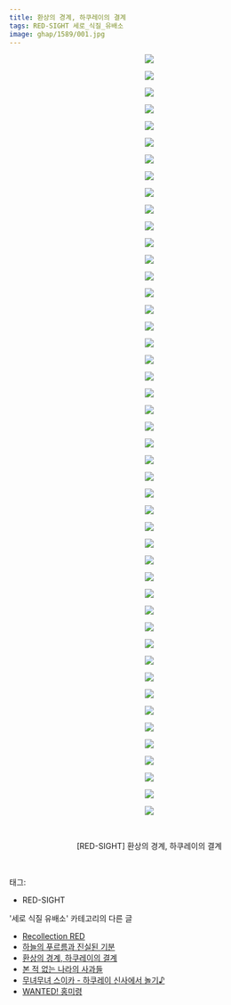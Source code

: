 ```yaml
---
title: 환상의 경계, 하쿠레이의 결계
tags: RED-SIGHT 세로_식질_유배소
image: ghap/1589/001.jpg
---
```

<div class="article">
<p style="text-align: center; clear: none; float: none;"><img src="{{ site.nasurl }}/ghap/1589/001.jpg"/></p>
<p style="text-align: center; clear: none; float: none;"><img src="{{ site.nasurl }}/ghap/1589/002.jpg"/></p>
<p style="text-align: center; clear: none; float: none;"><img src="{{ site.nasurl }}/ghap/1589/003.jpg"/></p>
<p style="text-align: center; clear: none; float: none;"><img src="{{ site.nasurl }}/ghap/1589/004.jpg"/></p>
<p style="text-align: center; clear: none; float: none;"><img src="{{ site.nasurl }}/ghap/1589/005.jpg"/></p>
<p style="text-align: center; clear: none; float: none;"><img src="{{ site.nasurl }}/ghap/1589/006.jpg"/></p>
<p style="text-align: center; clear: none; float: none;"><img src="{{ site.nasurl }}/ghap/1589/007.jpg"/></p>
<p style="text-align: center; clear: none; float: none;"><img src="{{ site.nasurl }}/ghap/1589/008.jpg"/></p>
<p style="text-align: center; clear: none; float: none;"><img src="{{ site.nasurl }}/ghap/1589/009.jpg"/></p>
<p style="text-align: center; clear: none; float: none;"><img src="{{ site.nasurl }}/ghap/1589/010.jpg"/></p>
<p style="text-align: center; clear: none; float: none;"><img src="{{ site.nasurl }}/ghap/1589/011.jpg"/></p>
<p style="text-align: center; clear: none; float: none;"><img src="{{ site.nasurl }}/ghap/1589/012.jpg"/></p>
<p style="text-align: center; clear: none; float: none;"><img src="{{ site.nasurl }}/ghap/1589/013.jpg"/></p>
<p style="text-align: center; clear: none; float: none;"><img src="{{ site.nasurl }}/ghap/1589/014.jpg"/></p>
<p style="text-align: center; clear: none; float: none;"><img src="{{ site.nasurl }}/ghap/1589/015.jpg"/></p>
<p style="text-align: center; clear: none; float: none;"><img src="{{ site.nasurl }}/ghap/1589/016.jpg"/></p>
<p style="text-align: center; clear: none; float: none;"><img src="{{ site.nasurl }}/ghap/1589/017.jpg"/></p>
<p style="text-align: center; clear: none; float: none;"><img src="{{ site.nasurl }}/ghap/1589/018.jpg"/></p>
<p style="text-align: center; clear: none; float: none;"><img src="{{ site.nasurl }}/ghap/1589/019.jpg"/></p>
<p style="text-align: center; clear: none; float: none;"><img src="{{ site.nasurl }}/ghap/1589/020.jpg"/></p>
<p style="text-align: center; clear: none; float: none;"><img src="{{ site.nasurl }}/ghap/1589/021.jpg"/></p>
<p style="text-align: center; clear: none; float: none;"><img src="{{ site.nasurl }}/ghap/1589/022.jpg"/></p>
<p style="text-align: center; clear: none; float: none;"><img src="{{ site.nasurl }}/ghap/1589/023.jpg"/></p>
<p style="text-align: center; clear: none; float: none;"><img src="{{ site.nasurl }}/ghap/1589/024.jpg"/></p>
<p style="text-align: center; clear: none; float: none;"><img src="{{ site.nasurl }}/ghap/1589/025.jpg"/></p>
<p style="text-align: center; clear: none; float: none;"><img src="{{ site.nasurl }}/ghap/1589/026.jpg"/></p>
<p style="text-align: center; clear: none; float: none;"><img src="{{ site.nasurl }}/ghap/1589/027.jpg"/></p>
<p style="text-align: center; clear: none; float: none;"><img src="{{ site.nasurl }}/ghap/1589/028.jpg"/></p>
<p style="text-align: center; clear: none; float: none;"><img src="{{ site.nasurl }}/ghap/1589/029.jpg"/></p>
<p style="text-align: center; clear: none; float: none;"><img src="{{ site.nasurl }}/ghap/1589/030.jpg"/></p>
<p style="text-align: center; clear: none; float: none;"><img src="{{ site.nasurl }}/ghap/1589/031.jpg"/></p>
<p style="text-align: center; clear: none; float: none;"><img src="{{ site.nasurl }}/ghap/1589/032.jpg"/></p>
<p style="text-align: center; clear: none; float: none;"><img src="{{ site.nasurl }}/ghap/1589/033.jpg"/></p>
<p style="text-align: center; clear: none; float: none;"><img src="{{ site.nasurl }}/ghap/1589/034.jpg"/></p>
<p style="text-align: center; clear: none; float: none;"><img src="{{ site.nasurl }}/ghap/1589/035.jpg"/></p>
<p style="text-align: center; clear: none; float: none;"><img src="{{ site.nasurl }}/ghap/1589/036.jpg"/></p>
<p style="text-align: center; clear: none; float: none;"><img src="{{ site.nasurl }}/ghap/1589/037.jpg"/></p>
<p style="text-align: center; clear: none; float: none;"><img src="{{ site.nasurl }}/ghap/1589/038.jpg"/></p>
<p style="text-align: center; clear: none; float: none;"><img src="{{ site.nasurl }}/ghap/1589/039.jpg"/></p>
<p style="text-align: center; clear: none; float: none;"><img src="{{ site.nasurl }}/ghap/1589/040.jpg"/></p>
<p style="text-align: center; clear: none; float: none;"><img src="{{ site.nasurl }}/ghap/1589/041.jpg"/></p>
<p style="text-align: center; clear: none; float: none;"><img src="{{ site.nasurl }}/ghap/1589/042.jpg"/></p>
<p style="text-align: center; clear: none; float: none;"><img src="{{ site.nasurl }}/ghap/1589/043.jpg"/></p>
<p style="text-align: center; clear: none; float: none;"><img src="{{ site.nasurl }}/ghap/1589/044.jpg"/></p>
<p style="text-align: center; clear: none; float: none;"><img src="{{ site.nasurl }}/ghap/1589/045.jpg"/></p>
<p style="text-align: center; clear: none; float: none;"><img src="{{ site.nasurl }}/ghap/1589/046.jpg"/></p>
<p style="text-align: center; clear: none; float: none;"><br/></p>
<p style="text-align: center; clear: none; float: none;">[RED-SIGHT] 환상의 경계, 하쿠레이의 결계</p>
<p><br/></p>
</div><div class="tagTrail">
<p>태그: </p>
<ul>
<li>RED-SIGHT</li>
</ul>
</div><div class="another">
<p>'세로 식질 유배소' 카테고리의 다른 글</p>
<ul>
<li><a href="/2016-08-18-ghap_1668">Recollection RED</a></li>
<li><a href="/2016-08-16-ghap_1619">하늘의 푸르름과 진실된 기분</a></li>
<li><a href="/2016-08-15-ghap_1589">환상의 경계, 하쿠레이의 결계</a></li>
<li><a href="/2016-08-12-ghap_1534">본 적 없는 나라의 사과들</a></li>
<li><a href="/2016-08-12-ghap_1518">무녀무녀 스이카 - 하쿠레이 신사에서 놀기♪</a></li>
<li><a href="/2016-08-11-ghap_1499">WANTED! 홍미령</a></li>
</ul>
</div><div class="cb_module cb_fluid">
<div class="cb_wrt cb_profile">
</div><!-- commentList close -->
</div>